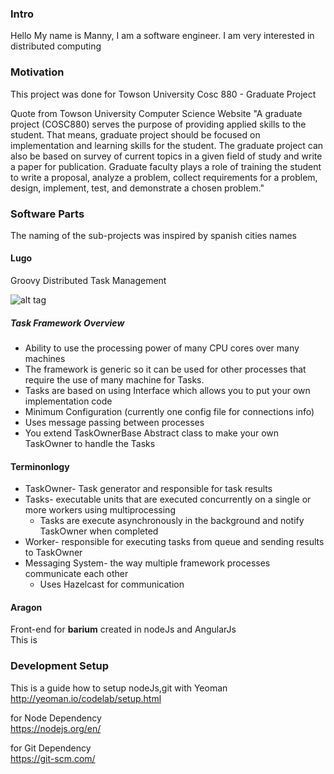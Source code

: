 ### Intro
Hello My name is Manny, I am a software engineer. I am very interested in distributed computing     

### Motivation
This project was done for Towson University Cosc 880 - Graduate Project     

Quote from Towson University Computer Science Website "A graduate project (COSC880) serves the purpose of providing applied skills to the student. That means, graduate project should be focused on implementation and learning skills for the student. The graduate project can also be based on survey of current topics in a given field of study and write a paper for publication. Graduate faculty plays a role of training the student to write a proposal, analyze a problem, collect requirements for a problem, design, implement, test, and demonstrate a chosen problem."

### Software Parts
The naming of the sub-projects was inspired by spanish cities names
#### Lugo
Groovy Distributed Task Management    

![alt tag](https://raw.githubusercontent.com/mcomp2010/barium/master/concept1.png)

##### Task Framework Overview
 * Ability to use the processing power of many CPU cores over many machines
 * The framework is generic so it can be used for other processes that require the use of many machine for Tasks. 
 * Tasks are based on using Interface which allows you to put your own implementation code
 * Minimum Configuration (currently one config file for connections info)
 * Uses message passing between processes
 * You extend TaskOwnerBase Abstract class to make your own TaskOwner to handle the Tasks 

#### Terminonlogy
 * TaskOwner- Task generator and responsible for task results
 * Tasks- executable units that are executed concurrently on a single or more workers using multiprocessing
     * Tasks are execute asynchronously in the background and notify TaskOwner when completed
 * Worker- responsible for executing tasks from queue and sending results to TaskOwner
 * Messaging System- the way multiple framework processes communicate each other 
     * Uses Hazelcast for communication 


#### Aragon
Front-end for **barium** created in nodeJs and AngularJs    
This is 

### Development Setup
This is a guide how to setup nodeJs,git with Yeoman    
http://yeoman.io/codelab/setup.html    

for Node Dependency     
https://nodejs.org/en/    

for Git Dependency    
https://git-scm.com/    


